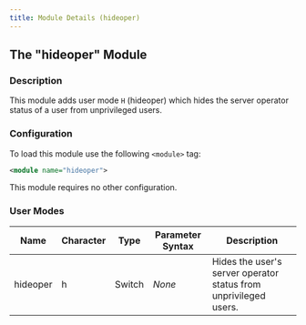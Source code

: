 ```yaml
---
title: Module Details (hideoper)
---
```


## The "hideoper" Module

### Description

This module adds user mode `H` (hideoper) which hides the server operator status of a user from unprivileged users.

### Configuration

To load this module use the following `<module>` tag:

```xml
<module name="hideoper">
```

This module requires no other configuration.

### User Modes

Name     | Character | Type   | Parameter Syntax | Description
-------- | --------- | ------ | ---------------- | -----------
hideoper | h         | Switch | *None*           | Hides the user's server operator status from unprivileged users.
